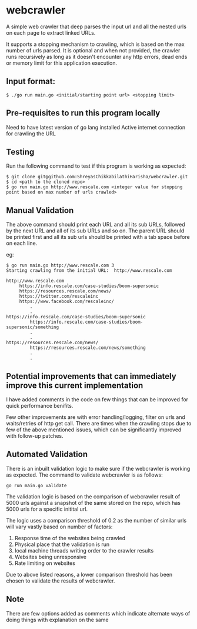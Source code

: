 # webcrawler

A simple web crawler that deep parses the input url and all the nested urls on each page to extract linked URLs.

It supports a stopping mechanism to crawling, which is based on the max number of urls parsed. It is optional and when not provided, the crawler runs recursively as long as it doesn't encounter any http errors, dead ends or memory limit for this application execution.

## Input format:
```
$ ./go run main.go <initial/starting point url> <stopping limit>
```

## Pre-requisites to run this program locally
Need to have latest version of go lang installed
Active internet connection for crawling the URL

## Testing
Run the following command to test if this program is working as expected:
```
$ git clone git@github.com:ShreyasChikkabilathiHarisha/webcrawler.git
$ cd <path to the cloned repo>
$ go run main.go http://www.rescale.com <integer value for stopping point based on max number of urls crawled>
```

## Manual Validation
The above command should print each URL and all its sub URLs, followed by the next URL and all of its sub URLs and so on. The parent URL should be printed first and all its sub urls should be printed with a tab space before on each line.

eg:
```
$ go run main.go http://www.rescale.com 3
Starting crawling from the initial URL:  http://www.rescale.com

http://www.rescale.com
	 https://info.rescale.com/case-studies/boom-supersonic
	 https://resources.rescale.com/news/
	 https://twitter.com/rescaleinc
	 https://www.facebook.com/rescaleinc/
         .
         .
https://info.rescale.com/case-studies/boom-supersonic
         https://info.rescale.com/case-studies/boom-supersonic/something
         .
         .
https://resources.rescale.com/news/
         https://resources.rescale.com/news/something
         .
         .
```

## Potential improvements that can immediately improve this current implementation
I have added comments in the code on few things that can be improved for quick performance benifits.

Few other improvements are with error handling/logging, filter on urls and waits/retries of http get call. There are times when the crawling stops due to few of the above mentioned issues, which can be significantly improved with follow-up patches.

## Automated Validation
There is an inbuilt validation logic to make sure if the webcrawler is working as expected. The command to validate webcrawler is as follows:
```
go run main.go validate
```

The validation logic is based on the comparison of webcrawler result of 5000 urls against a snapshot of the same stored on the repo, which has 5000 urls for a specific initital url. 

The logic uses a comparison threshold of 0.2 as the number of similar urls will vary vastly based on number of factors: 
   1. Response time of the websites being crawled
   2. Physical place that the validation is run
   3. local machine threads writing order to the crawler results
   4. Websites being unresponsive
   5. Rate limiting on websites

Due to above listed reasons, a lower comparison threshold has been chosen to validate the results of webcrawler.

## Note
There are few options added as comments which indicate alternate ways of doing things with explanation on the same
